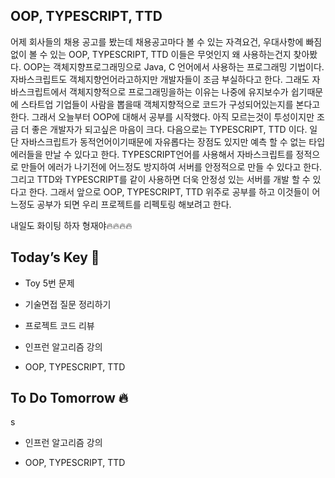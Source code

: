 ## OOP, TYPESCRIPT, TTD  

어제 회사들의 채용 공고를 봤는데 채용공고마다 볼 수 있는 자격요건, 우대사항에 빠짐없이 볼 수 있는 OOP, TYPESCRIPT, TTD 이들은 무엇인지 왜 사용하는건지 찾아봤다. OOP는 객체지향프로그래밍으로 Java, C 언어에서 사용하는 프로그래밍 기법이다. 자바스크립트도 객체지향언어라고하지만 개발자들이 조금 부실하다고 한다. 그래도 자바스크립트에서 객체지향적으로 프로그래밍을하는 이유는 나중에 유지보수가 쉽기때문에 스타트업 기업들이 사람을 뽑을때 객체지향적으로 코드가 구성되어있는지를 본다고 한다. 그래서 오늘부터 OOP에 대해서 공부를 시작했다. 아직 모르는것이 투성이지만 조금 더 좋은 개발자가 되고싶은 마음이 크다.
다음으로는 TYPESCRIPT, TTD 이다. 일단 자바스크립트가 동적언어이기때문에 자유롭다는 장점도 있지만 예측 할 수 없는 타입 에러들을 만날 수 있다고 한다.
TYPESCRIPT언어를 사용해서 자바스크립트를 정적으로 만들어 에러가 나기전에 어느정도 방지하여 서버를 안정적으로 만들 수 있다고 한다. 그리고 TTD와 TYPESCRIPT를 같이 사용하면 더욱 안정성 있는 서버를 개발 할 수 있다고 한다. 그래서 앞으로 OOP, TYPESCRIPT, TTD 위주로 공부를 하고 이것들이 어느정도 공부가 되면 우리 프로젝트를 리펙토링 해보려고 한다. 

내일도 화이팅 하자 형재야🔥🔥🔥🔥  

## Today’s Key 🔑

- Toy 5번 문제

- 기술면접 질문 정리하기

- 프로젝트 코드 리뷰

- 인프런 알고리즘 강의

- OOP, TYPESCRIPT, TTD

## To Do Tomorrow 🔥
s
- 인프런 알고리즘 강의

- OOP, TYPESCRIPT, TTD